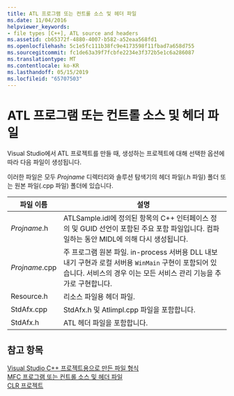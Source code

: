 ```yaml
---
title: ATL 프로그램 또는 컨트롤 소스 및 헤더 파일
ms.date: 11/04/2016
helpviewer_keywords:
- file types [C++], ATL source and headers
ms.assetid: cb65372f-4880-4007-b582-a52eaa568fd1
ms.openlocfilehash: 5c1e5fc111b38fc9e4173598f11fbad7a658d755
ms.sourcegitcommit: fc1de63a39f7fcbfe2234e3f372b5e1c6a286087
ms.translationtype: MT
ms.contentlocale: ko-KR
ms.lasthandoff: 05/15/2019
ms.locfileid: "65707503"
---
```

# <a name="atl-program-or-control-source-and-header-files"></a>ATL 프로그램 또는 컨트롤 소스 및 헤더 파일

Visual Studio에서 ATL 프로젝트를 만들 때, 생성하는 프로젝트에 대해 선택한 옵션에 따라 다음 파일이 생성됩니다.

이러한 파일은 모두 *Projname* 디렉터리와 솔루션 탐색기의 헤더 파일(.h 파일) 폴더 또는 원본 파일(.cpp 파일) 폴더에 있습니다.

|파일 이름|설명|
|---------------|-----------------|
|*Projname*.h|ATLSample.idl에 정의된 항목의 C++ 인터페이스 정의 및 GUID 선언이 포함된 주요 포함 파일입니다. 컴파일하는 동안 MIDL에 의해 다시 생성됩니다.|
|*Projname*.cpp|주 프로그램 원본 파일. in-process 서버용 DLL 내보내기 구현과 로컬 서버용 `WinMain` 구현이 포함되어 있습니다. 서비스의 경우 이는 모든 서비스 관리 기능을 추가로 구현합니다.|
|Resource.h|리소스 파일용 헤더 파일.|
|StdAfx.cpp|StdAfx.h 및 Atlimpl.cpp 파일을 포함합니다.|
|StdAfx.h|ATL 헤더 파일을 포함합니다.|

## <a name="see-also"></a>참고 항목

[Visual Studio C++ 프로젝트용으로 만든 파일 형식](file-types-created-for-visual-cpp-projects.md)<br>
[MFC 프로그램 또는 컨트롤 소스 및 헤더 파일](mfc-program-or-control-source-and-header-files.md)<br>
[CLR 프로젝트](files-created-for-clr-projects.md)
